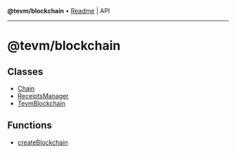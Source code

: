 **@tevm/blockchain** • [Readme](README.md) \| API

***

# @tevm/blockchain

## Classes

- [Chain](classes/Chain.md)
- [ReceiptsManager](classes/ReceiptsManager.md)
- [TevmBlockchain](classes/TevmBlockchain.md)

## Functions

- [createBlockchain](functions/createBlockchain.md)
